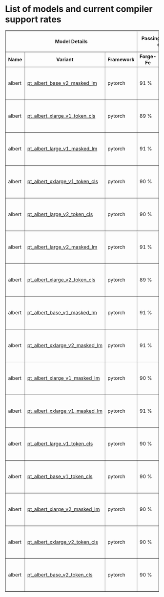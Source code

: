 <h1>List of models and current compiler support rates</h1>
<table border="1" class="dataframe">
  <thead>
    <tr>
      <th colspan="3" halign="left">Model Details</th>
      <th colspan="4" halign="left">Passing rate of unique ops for each component</th>
      <th>Last update(in GMT)</th>
    </tr>
    <tr>
      <th>Name</th>
      <th>Variant</th>
      <th>Framework</th>
      <th>Forge-Fe</th>
      <th>MLIR</th>
      <th>Metalium</th>
      <th>N/A</th>
      <th>Date & time</th>
    </tr>
  </thead>
  <tbody>
    <tr>
      <td>albert</td>
      <td><a href="./Models/albert/pt_albert_base_v2_masked_lm.md">pt_albert_base_v2_masked_lm</a></td>
      <td>pytorch</td>
      <td>91 %</td>
      <td>91 %</td>
      <td>87 %</td>
      <td>5 %</td>
      <td>Thursday, 02 Jan 2025 10:59:26 AM</td>
    </tr>
    <tr>
      <td>albert</td>
      <td><a href="./Models/albert/pt_albert_xlarge_v1_token_cls.md">pt_albert_xlarge_v1_token_cls</a></td>
      <td>pytorch</td>
      <td>89 %</td>
      <td>89 %</td>
      <td>83 %</td>
      <td>6 %</td>
      <td>Thursday, 02 Jan 2025 10:59:26 AM</td>
    </tr>
    <tr>
      <td>albert</td>
      <td><a href="./Models/albert/pt_albert_large_v1_masked_lm.md">pt_albert_large_v1_masked_lm</a></td>
      <td>pytorch</td>
      <td>91 %</td>
      <td>91 %</td>
      <td>86 %</td>
      <td>5 %</td>
      <td>Thursday, 02 Jan 2025 10:59:26 AM</td>
    </tr>
    <tr>
      <td>albert</td>
      <td><a href="./Models/albert/pt_albert_xxlarge_v1_token_cls.md">pt_albert_xxlarge_v1_token_cls</a></td>
      <td>pytorch</td>
      <td>90 %</td>
      <td>90 %</td>
      <td>81 %</td>
      <td>6 %</td>
      <td>Thursday, 02 Jan 2025 10:59:26 AM</td>
    </tr>
    <tr>
      <td>albert</td>
      <td><a href="./Models/albert/pt_albert_large_v2_token_cls.md">pt_albert_large_v2_token_cls</a></td>
      <td>pytorch</td>
      <td>90 %</td>
      <td>90 %</td>
      <td>85 %</td>
      <td>6 %</td>
      <td>Thursday, 02 Jan 2025 10:59:26 AM</td>
    </tr>
    <tr>
      <td>albert</td>
      <td><a href="./Models/albert/pt_albert_large_v2_masked_lm.md">pt_albert_large_v2_masked_lm</a></td>
      <td>pytorch</td>
      <td>91 %</td>
      <td>91 %</td>
      <td>86 %</td>
      <td>5 %</td>
      <td>Thursday, 02 Jan 2025 10:59:26 AM</td>
    </tr>
    <tr>
      <td>albert</td>
      <td><a href="./Models/albert/pt_albert_xlarge_v2_token_cls.md">pt_albert_xlarge_v2_token_cls</a></td>
      <td>pytorch</td>
      <td>89 %</td>
      <td>89 %</td>
      <td>83 %</td>
      <td>6 %</td>
      <td>Thursday, 02 Jan 2025 10:59:26 AM</td>
    </tr>
    <tr>
      <td>albert</td>
      <td><a href="./Models/albert/pt_albert_base_v1_masked_lm.md">pt_albert_base_v1_masked_lm</a></td>
      <td>pytorch</td>
      <td>91 %</td>
      <td>91 %</td>
      <td>87 %</td>
      <td>5 %</td>
      <td>Thursday, 02 Jan 2025 10:59:26 AM</td>
    </tr>
    <tr>
      <td>albert</td>
      <td><a href="./Models/albert/pt_albert_xxlarge_v2_masked_lm.md">pt_albert_xxlarge_v2_masked_lm</a></td>
      <td>pytorch</td>
      <td>91 %</td>
      <td>91 %</td>
      <td>82 %</td>
      <td>5 %</td>
      <td>Thursday, 02 Jan 2025 10:59:26 AM</td>
    </tr>
    <tr>
      <td>albert</td>
      <td><a href="./Models/albert/pt_albert_xlarge_v1_masked_lm.md">pt_albert_xlarge_v1_masked_lm</a></td>
      <td>pytorch</td>
      <td>90 %</td>
      <td>90 %</td>
      <td>84 %</td>
      <td>6 %</td>
      <td>Thursday, 02 Jan 2025 10:59:26 AM</td>
    </tr>
    <tr>
      <td>albert</td>
      <td><a href="./Models/albert/pt_albert_xxlarge_v1_masked_lm.md">pt_albert_xxlarge_v1_masked_lm</a></td>
      <td>pytorch</td>
      <td>91 %</td>
      <td>91 %</td>
      <td>82 %</td>
      <td>5 %</td>
      <td>Thursday, 02 Jan 2025 10:59:26 AM</td>
    </tr>
    <tr>
      <td>albert</td>
      <td><a href="./Models/albert/pt_albert_large_v1_token_cls.md">pt_albert_large_v1_token_cls</a></td>
      <td>pytorch</td>
      <td>90 %</td>
      <td>90 %</td>
      <td>85 %</td>
      <td>6 %</td>
      <td>Thursday, 02 Jan 2025 10:59:26 AM</td>
    </tr>
    <tr>
      <td>albert</td>
      <td><a href="./Models/albert/pt_albert_base_v1_token_cls.md">pt_albert_base_v1_token_cls</a></td>
      <td>pytorch</td>
      <td>90 %</td>
      <td>90 %</td>
      <td>86 %</td>
      <td>6 %</td>
      <td>Thursday, 02 Jan 2025 10:59:26 AM</td>
    </tr>
    <tr>
      <td>albert</td>
      <td><a href="./Models/albert/pt_albert_xlarge_v2_masked_lm.md">pt_albert_xlarge_v2_masked_lm</a></td>
      <td>pytorch</td>
      <td>90 %</td>
      <td>90 %</td>
      <td>84 %</td>
      <td>6 %</td>
      <td>Thursday, 02 Jan 2025 10:59:26 AM</td>
    </tr>
    <tr>
      <td>albert</td>
      <td><a href="./Models/albert/pt_albert_xxlarge_v2_token_cls.md">pt_albert_xxlarge_v2_token_cls</a></td>
      <td>pytorch</td>
      <td>90 %</td>
      <td>90 %</td>
      <td>81 %</td>
      <td>6 %</td>
      <td>Thursday, 02 Jan 2025 10:59:26 AM</td>
    </tr>
    <tr>
      <td>albert</td>
      <td><a href="./Models/albert/pt_albert_base_v2_token_cls.md">pt_albert_base_v2_token_cls</a></td>
      <td>pytorch</td>
      <td>90 %</td>
      <td>90 %</td>
      <td>86 %</td>
      <td>6 %</td>
      <td>Thursday, 02 Jan 2025 10:59:26 AM</td>
    </tr>
  </tbody>
</table>
